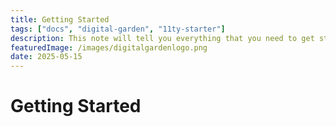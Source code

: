 ```yaml
---
title: Getting Started
tags: ["docs", "digital-garden", "11ty-starter"]
description: This note will tell you everything that you need to get started with the 11ty Digital Garden Starter Project.
featuredImage: /images/digitalgardenlogo.png
date: 2025-05-15
---
```


# Getting Started